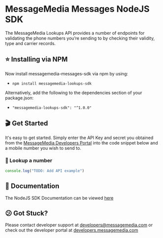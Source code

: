 # MessageMedia Messages NodeJS SDK
The MessageMedia Lookups API provides a number of endpoints for validating the phone numbers you’re sending to by checking their validity, type and carrier records.

## ⭐️ Installing via NPM
Now install messagemedia-messages-sdk via npm by using:
* `npm install messagemedia-lookups-sdk`

Alternatively, add the following to the dependencies section of your package.json:
* `"messagemedia-lookups-sdk": "^1.0.0"`

## 🎬 Get Started
It's easy to get started. Simply enter the API Key and secret you obtained from the [MessageMedia Developers Portal](https://developers.messagemedia.com) into the code snippet below and a mobile number you wish to send to.

### 👀 Lookup a number
```javascript
console.log("TODO: Add API example")
```

## 📕 Documentation
The NodeJS SDK Documentation can be viewed [here](DOCUMENTATION.md)

## 😕 Got Stuck?
Please contact developer support at developers@messagemedia.com or check out the developer portal at [developers.messagemedia.com](https://developers.messagemedia.com/)
